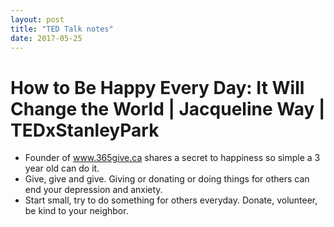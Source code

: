 ```yaml
---
layout: post
title: "TED Talk notes"
date: 2017-05-25
---
```


# How to Be Happy Every Day: It Will Change the World | Jacqueline Way | TEDxStanleyPark

- Founder of www.365give.ca shares a secret to happiness so simple a 3 year old can do it. 
- Give, give and give. Giving or donating or doing things for others can end your depression and anxiety. 
- Start small, try to do something for others everyday. Donate, volunteer, be kind to your neighbor.
